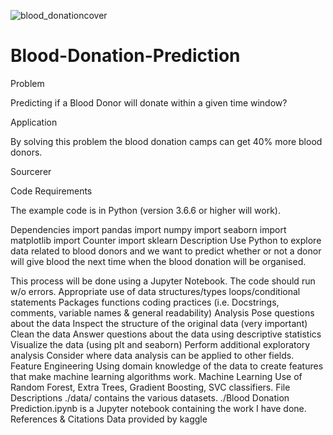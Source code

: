 ![blood_donationcover](https://user-images.githubusercontent.com/79160845/120407601-1d92a980-c36b-11eb-9f35-242115538d0e.jpeg)
# Blood-Donation-Prediction
Problem

Predicting if a Blood Donor will donate within a given time window?

Application

By solving this problem the blood donation camps can get 40% more blood donors.

Sourcerer


Code Requirements

The example code is in Python (version 3.6.6 or higher will work).

Dependencies
import pandas
import numpy
import seaborn
import matplotlib
import Counter
import sklearn
Description
Use Python to explore data related to blood donors and we want to predict whether or not a donor will give blood the next time when the blood donation will be organised.

This process will be done using a Jupyter Notebook.
The code should run w/o errors.
Appropriate use of
data structures/types
loops/conditional statements
Packages
functions
coding practices (i.e. Docstrings, comments, variable names & general readability)
Analysis
Pose questions about the data
Inspect the structure of the original data (very important)
Clean the data
Answer questions about the data using descriptive statistics
Visualize the data (using plt and seaborn)
Perform additional exploratory analysis
Consider where data analysis can be applied to other fields.
Feature Engineering
Using domain knowledge of the data to create features that make machine learning algorithms work.
Machine Learning
Use of Random Forest, Extra Trees, Gradient Boosting, SVC classifiers.
File Descriptions
./data/ contains the various datasets.
./Blood Donation Prediction.ipynb is a Jupyter notebook containing the work I have done.
References & Citations
Data provided by
kaggle
